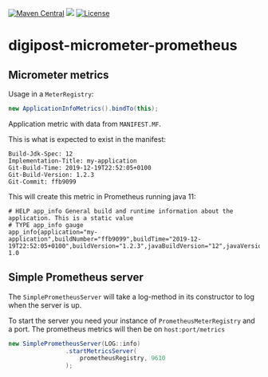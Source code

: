 [![Maven Central](https://maven-badges.herokuapp.com/maven-central/no.digipost/digipost-micrometer-prometheus/badge.svg)](https://maven-badges.herokuapp.com/maven-central/no.digipost/digipost-micrometer-prometheus)
![](https://github.com/digipost/digipost-micrometer-prometheus/workflows/Build%20snapshot/badge.svg)
[![License](https://img.shields.io/badge/license-Apache%202-blue)](https://github.com/digipost/digipost-micrometer-prometheus/blob/master/LICENCE)

# digipost-micrometer-prometheus

## Micrometer metrics

Usage in a `MeterRegistry`:
```java
new ApplicationInfoMetrics().bindTo(this);
```

Application metric with data from `MANIFEST.MF`.

This is what is expected to exist in the manifest:

```
Build-Jdk-Spec: 12
Implementation-Title: my-application
Git-Build-Time: 2019-12-19T22:52:05+0100
Git-Build-Version: 1.2.3
Git-Commit: ffb9099
```

This will create this metric in Prometheus running java 11:
```
# HELP app_info General build and runtime information about the application. This is a static value
# TYPE app_info gauge
app_info{application="my-application",buildNumber="ffb9099",buildTime="2019-12-19T22:52:05+0100",buildVersion="1.2.3",javaBuildVersion="12",javaVersion="11",} 1.0
```

## Simple Prometheus server

The `SimplePrometheusServer` will take a log-method in its constructor to log when the server is up.

To start the server you need your instance of `PrometheusMeterRegistry` and a port. The prometheus metrics will then be on `host:port/metrics`

```java
new SimplePrometheusServer(LOG::info)
                .startMetricsServer(
                    prometheusRegistry, 9610
                );
``` 

